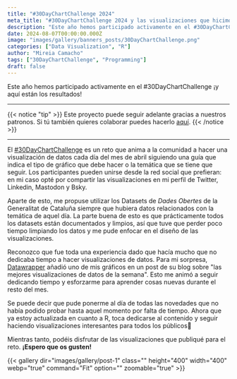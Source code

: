 ```yaml
---
title: "#30DayChartChallenge 2024"
meta_title: "#30DayChartChallenge 2024 y las visualizaciones que hicimos para cada reto"
description: "Este año hemos participado activamente en el #30DayChartChallenge ¡y aquí están los resultados!"
date: 2024-08-07T00:00:00.000Z
image: "images/gallery/banners_posts/30DayChartChallenge.png"
categories: ["Data Visualization", "R"]
author: "Mireia Camacho"
tags: ["30DayChartChallenge", "Programming"]
draft: false
---
```


Este año hemos participado activamente en el #30DayChartChallenge ¡y aquí están los resultados!

<hr>

{{< notice "tip" >}}
Este proyecto puede seguir adelante gracias a nuestros patronos. Si tú también quieres colaborar puedes hacerlo [aquí](https://www.patreon.com/user/creators?u=136816989 "Mirai Data Patreon page").
{{< /notice >}}

<hr>

El [#30DayChartChallenge](https://github.com/30daychartchallenge/edition2024 "Pág Github con las guías del reto 2024") es un reto que anima a la comunidad a hacer una visualización de datos cada día del mes de abril siguiendo una guía que indica el tipo de gráfico que debe hacer o la temática que se tiene que seguir. Los participantes pueden unirse desde la red social que prefieran: en mi caso opté por compartir las visualizaciones en mi perfil de Twitter, Linkedin, Mastodon y Bsky.

Aparte de esto, me propuse utilizar los Datasets de *Dades Obertes* de la Generalitat de Cataluña siempre que hubiera datos relacionados con la temática de aquel día. La parte buena de esto es que prácticamente todos los datasets están documentados y limpios, así que tuve que perder poco tiempo limpiando los datos y me pude enfocar en el diseño de las visualizaciones.

Reconozco que fue toda una experiencia dado que hacía mucho que no dedicaba tiempo a hacer visualizaciones de datos. Para mi sorpresa, [Datawrapper](https://blog.datawrapper.de/data-vis-dispatch-april-9-2024/ "Data Vis Dispatch Datawrapper") añadió uno de mis gráficos en un post de su blog sobre "las mejores visualizaciones de datos de la semana". Esto me animó a seguir dedicando tiempo y esforzarme para aprender cosas nuevas durante el resto del mes.

Se puede decir que pude ponerme al día de todas las novedades que no había podido probar hasta aquel momento por falta de tiempo. Ahora que ya estoy actualizada en cuanto a R, toca dedicarse al contenido y seguir haciendo visualizaciones interesantes para todos los públicos🤗

Mientras tanto, podéis disfrutar de las visualizaciones que publiqué para el reto. **¡Espero que os gusten!**

{{< gallery dir="images/gallery/post-1" class="" height="400" width="400" webp="true" command="Fit" option="" zoomable="true" >}}